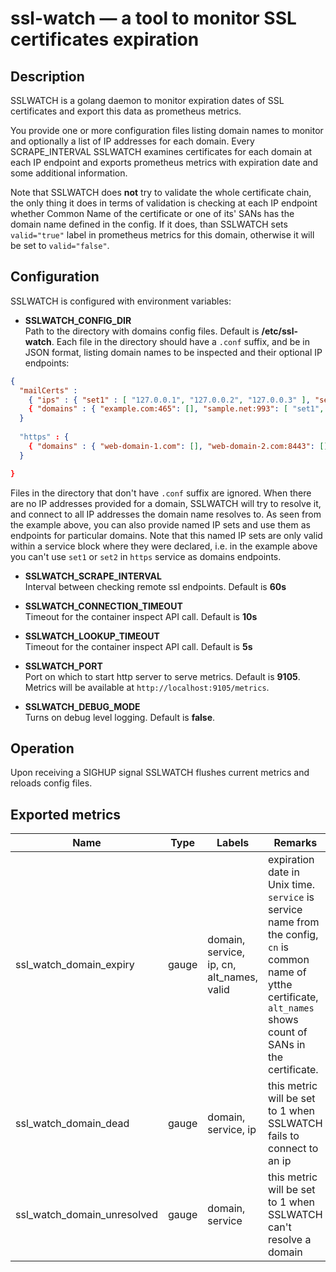ssl-watch — a tool to monitor SSL certificates expiration
=========================================================

Description
-------------

SSLWATCH is a golang daemon to monitor expiration dates
of SSL certificates and export this data as prometheus metrics.

You provide one or more configuration files listing domain names to monitor
and optionally a list of IP addresses for each domain. Every SCRAPE_INTERVAL 
SSLWATCH examines certificates for each domain at each IP endpoint and exports 
prometheus metrics with expiration date and some additional information. 

Note that SSLWATCH does **not** try to validate the whole certificate chain, the only
thing it does in terms of validation is checking at each IP endpoint whether 
Common Name of the certificate or one of its' SANs has the domain name defined in the config.
If it does, than SSLWATCH sets `valid="true"` label in prometheus metrics for this domain,
otherwise it will be set to `valid="false"`.
 
Configuration
-------------

SSLWATCH is configured with environment variables:

* **SSLWATCH_CONFIG_DIR**  
Path to the directory with domains config files. Default is **/etc/ssl-watch**.
Each file in the directory should have a `.conf` suffix, and be in JSON format, 
listing domain names to be inspected and their optional IP endpoints:

```json
{ 
  "mailCerts" :
    { "ips" : { "set1" : [ "127.0.0.1", "127.0.0.2", "127.0.0.3" ], "set2": [ "127.0.0.4" ] },
    { "domains" : { "example.com:465": [], "sample.net:993": [ "set1", "set2", "127.0.0.5" ] } 
  }
  
  "https" : {
    { "domains" : { "web-domain-1.com": [], "web-domain-2.com:8443": [], "secret-site.io": [ "192.168.0.7", "192.168.0.8" ] } }
  }

}
```

Files in the directory that don't have `.conf` suffix are ignored.
When there are no IP addresses provided for a domain, SSLWATCH will try to resolve
it, and connect to all IP addresses the domain name resolves to. As seen from the example
above, you can also provide named IP sets and use them as endpoints for particular domains.
Note that this named IP sets are only valid within a service block where they were declared, i.e.
in the example above you can't use `set1` or `set2` in `https` service as domains endpoints.

* **SSLWATCH_SCRAPE_INTERVAL**  
Interval between checking remote ssl endpoints. Default is **60s**

* **SSLWATCH_CONNECTION_TIMEOUT**  
Timeout for the container inspect API call. Default is **10s**

* **SSLWATCH_LOOKUP_TIMEOUT**  
Timeout for the container inspect API call. Default is **5s**

* **SSLWATCH_PORT**  
Port on which to start http server to serve metrics. Default is **9105**.
Metrics will be available at `http://localhost:9105/metrics`.

* **SSLWATCH_DEBUG_MODE**  
Turns on debug level logging. Default is **false**.

Operation
---------

Upon receiving a SIGHUP signal SSLWATCH flushes current metrics
and reloads config files.

Exported metrics
----------------

| Name | Type | Labels | Remarks |
| ---- | ---- | ------ | ------- |
| ssl_watch_domain_expiry | gauge | domain, service, ip, cn, alt_names, valid | expiration date in Unix time. `service` is service name from the config, `cn` is common name of ytthe certificate, `alt_names` shows count of SANs in the certificate. |
| ssl_watch_domain_dead | gauge | domain, service, ip | this metric will be set to 1 when SSLWATCH fails to connect to an ip |
| ssl_watch_domain_unresolved | gauge | domain, service | this metric will be set to 1 when SSLWATCH can't resolve a domain |

